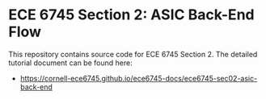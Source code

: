 
ECE 6745 Section 2: ASIC Back-End Flow
==========================================================================

This repository contains source code for ECE 6745 Section 2. The
detailed tutorial document can be found here:

 - https://cornell-ece6745.github.io/ece6745-docs/ece6745-sec02-asic-back-end
